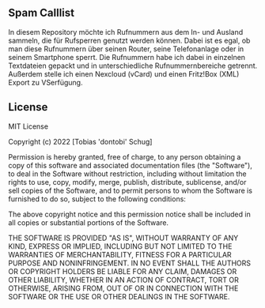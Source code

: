## Spam Calllist

In diesem Repository möchte ich Rufnummern aus dem In- und Ausland sammeln, die für Rufsperren genutzt werden können.
Dabei ist es egal, ob man diese Rufnummern über seinen Router, seine Telefonanlage oder in seinem Smartphone sperrt.
Die Rufnummern habe ich dabei in einzelnen Textdateien gepackt und in unterschiedliche Rufnummernbereiche getrennt.
Außerdem stelle ich einen Nexcloud (vCard) und einen Fritz!Box (XML) Export zu VSerfügung.

## License
MIT License

Copyright (c) 2022 [Tobias 'dontobi' Schug]

Permission is hereby granted, free of charge, to any person obtaining a copy
of this software and associated documentation files (the "Software"), to deal
in the Software without restriction, including without limitation the rights
to use, copy, modify, merge, publish, distribute, sublicense, and/or sell
copies of the Software, and to permit persons to whom the Software is
furnished to do so, subject to the following conditions:

The above copyright notice and this permission notice shall be included in all
copies or substantial portions of the Software.

THE SOFTWARE IS PROVIDED "AS IS", WITHOUT WARRANTY OF ANY KIND, EXPRESS OR
IMPLIED, INCLUDING BUT NOT LIMITED TO THE WARRANTIES OF MERCHANTABILITY,
FITNESS FOR A PARTICULAR PURPOSE AND NONINFRINGEMENT. IN NO EVENT SHALL THE
AUTHORS OR COPYRIGHT HOLDERS BE LIABLE FOR ANY CLAIM, DAMAGES OR OTHER
LIABILITY, WHETHER IN AN ACTION OF CONTRACT, TORT OR OTHERWISE, ARISING FROM,
OUT OF OR IN CONNECTION WITH THE SOFTWARE OR THE USE OR OTHER DEALINGS IN THE
SOFTWARE.